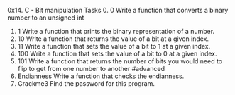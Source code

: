 0x14. C - Bit manipulation
Tasks
0. 0
Write a function that converts a binary number to an unsigned int
1. 1
Write a function that prints the binary representation of a number.
2. 10
Write a function that returns the value of a bit at a given index.
3. 11
Write a function that sets the value of a bit to 1 at a given index.
4. 100
Write a function that sets the value of a bit to 0 at a given index.
5. 101
Write a function that returns the number of bits you would need to flip to get from one number to another
#advanced
6. Endianness
Write a function that checks the endianness.
7. Crackme3
Find the password for this program.
